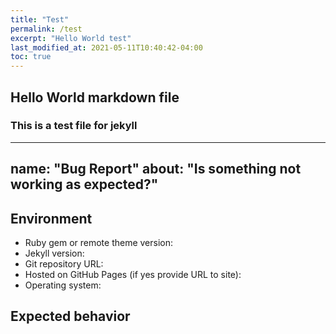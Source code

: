 ```yaml
---
title: "Test"
permalink: /test
excerpt: "Hello World test"
last_modified_at: 2021-05-11T10:40:42-04:00
toc: true
---
```


## Hello World markdown file

### This is a test file for jekyll

---
name: "Bug Report"
about: "Is something not working as expected?"
---

<!--
  Before opening a new issue please:
  
  - Verify you have the latest versions of Jekyll and Minimal Mistakes 
    installed by running `bundle update`.
  - Thoroughly read the theme's documentation at
   
    for solutions and to avoid duplication.
  - Ask for help at http://talk.jekyllrb.com/
  
  If none of the above solved your problem, you can continue below.
-->

## Environment

<!--
  Please include theme version, Jekyll version, public git repository, whether 
  you are hosting with GitHub Pages, and the operating system you tested with.

  Issues without a link to a public repository or ZIP file will likely go ignored.
  Being able to see your actual files is necessary to troubleshoot, as most 
  issues stem from invalid/missing YAML Front Matter, a mis-configured _config.yml 
  file, or problematic site content. 
-->

- Ruby gem or remote theme version:
- Jekyll version:
- Git repository URL:
- Hosted on GitHub Pages (if yes provide URL to site):
- Operating system:

## Expected behavior

<!--
  What is it you expected to happen? This should be a description of how the
  functionality you tried to use is supposed to work.
-->
